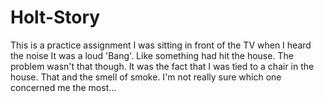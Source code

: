 # Holt-Story
This is a practice assignment
I was sitting in front of the TV when I heard the noise
It was a loud 'Bang'.  Like something had hit the house.
The problem wasn't that though.  It was the fact that I was tied to a chair in the house.
That and the smell of smoke.
I'm not really sure which one concerned me the most...
